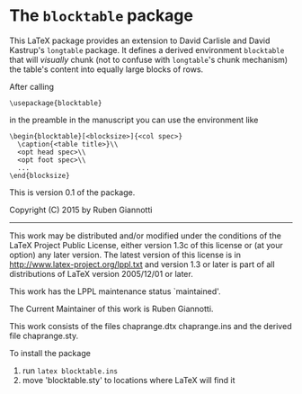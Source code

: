 # The `blocktable` package

This LaTeX package provides an extension to David Carlisle and David Kastrup's `longtable` package. It defines a derived environment `blocktable` that will *visually* chunk (not to confuse with `longtable`'s chunk mechanism) the table's content into equally large blocks of rows.

After calling

    \usepackage{blocktable}

in the preamble in the manuscript you can use the environment like

    \begin{blocktable}[<blocksize>]{<col spec>}
      \caption{<table title>}\\
      <opt head spec>\\
      <opt foot spec>\\
      ...
    \end{blocksize}

This is version 0.1 of the package.

Copyright (C) 2015 by Ruben Giannotti 
<ruben dot giannotti at gmx dot net>

---

This work may be distributed and/or modified under the
conditions of the LaTeX Project Public License, either
version 1.3c of this license or (at your option) any
later version. The latest version of this license is in
  http://www.latex-project.org/lppl.txt
and version 1.3 or later is part of all distributions
of LaTeX version 2005/12/01 or later.

This work has the LPPL maintenance status `maintained'.

The Current Maintainer of this work is Ruben Giannotti.

This work consists of the files
  chaprange.dtx 
  chaprange.ins
and the derived file chaprange.sty.


To install the package

 1. run `latex blocktable.ins`
 2. move 'blocktable.sty' to locations where LaTeX will find it
